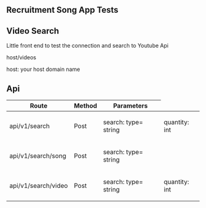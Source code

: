 ## Recruitment Song App Tests

<h2>Video Search</h2>

<p>Little front end to test the connection and search to Youtube Api</p>
<p>host/videos </p>
<p>host: your host domain name</span></p>


<h2>Api</h2>

<table>
    <thead>
        <tr>
            <th>Route</th>
            <th>Method</th>
            <th colspam="2">Parameters</th>
        </tr>
    </thead>
    <tbody>
    	<tr>
			<td>api/v1/search</td>
			<td>Post</td>
			<td>
				<p>search: <span>type= string</span></p>
			</td>
			<td>
				<p>quantity: <span>int </span></p>
			</td>
        </tr>
        <tr>
            <td>api/v1/search/song</td>
            <td>Post</td>
            <td>
                <p>search: <span>type= string</span></p>
            </td>
        </tr>
        <tr>
            <td>api/v1/search/video</td>
            <td>Post</td>
            <td>
                <p>search: <span>type= string</span></p>
            </td>
            <td>
            	<p>quantity: <span>int </span></p>
            </td>
        </tr>
    </tbody>
</table>
